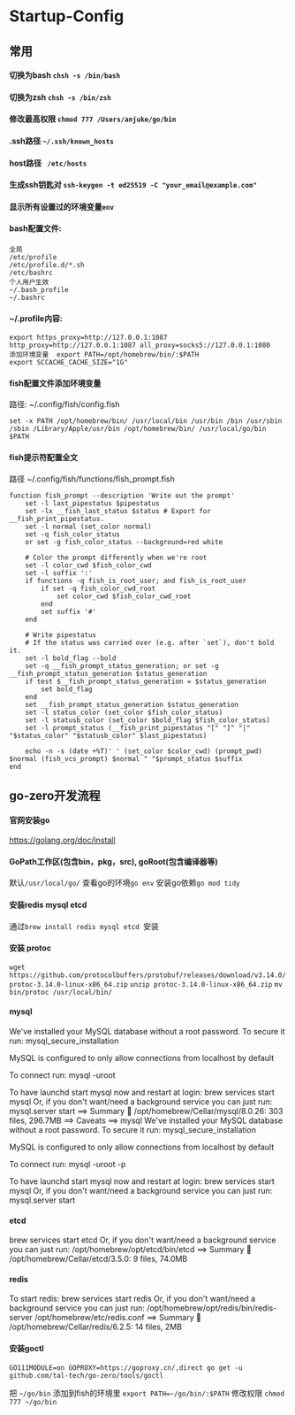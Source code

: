 # Startup-Config

## 常用
#### 切换为bash ```chsh -s /bin/bash```
#### 切换为zsh ```chsh -s /bin/zsh```
#### 修改最高权限 ```chmod 777 /Users/anjuke/go/bin ```
#### .ssh路径 ```~/.ssh/known_hosts```
#### host路径 ``` /etc/hosts```
#### 生成ssh钥匙对 ```ssh-keygen -t ed25519 -C "your_email@example.com" ```
#### 显示所有设置过的环境变量``` env ```
#### bash配置文件:
```
全局
/etc/profile
/etc/profile.d/*.sh
/etc/bashrc
个人用户生效
~/.bash_profile
~/.bashrc
```
#### ~/.profile内容:
``` 
export https_proxy=http://127.0.0.1:1087 http_proxy=http://127.0.0.1:1087 all_proxy=socks5://127.0.0.1:1080
添加环境变量  export PATH=/opt/homebrew/bin/:$PATH
export SCCACHE_CACHE_SIZE="1G"
```

#### fish配置文件添加环境变量
路径: ~/.config/fish/config.fish 
```
set -x PATH /opt/homebrew/bin/ /usr/local/bin /usr/bin /bin /usr/sbin /sbin /Library/Apple/usr/bin /opt/homebrew/bin/ /usr/local/go/bin $PATH
```

#### fish提示符配置全文
路径 ~/.config/fish/functions/fish_prompt.fish

```
function fish_prompt --description 'Write out the prompt'
    set -l last_pipestatus $pipestatus
    set -lx __fish_last_status $status # Export for __fish_print_pipestatus.
    set -l normal (set_color normal)
    set -q fish_color_status
    or set -g fish_color_status --background=red white

    # Color the prompt differently when we're root
    set -l color_cwd $fish_color_cwd
    set -l suffix ':'
    if functions -q fish_is_root_user; and fish_is_root_user
        if set -q fish_color_cwd_root
            set color_cwd $fish_color_cwd_root
        end
        set suffix '#'
    end

    # Write pipestatus
    # If the status was carried over (e.g. after `set`), don't bold it.
    set -l bold_flag --bold
    set -q __fish_prompt_status_generation; or set -g __fish_prompt_status_generation $status_generation
    if test $__fish_prompt_status_generation = $status_generation
        set bold_flag
    end
    set __fish_prompt_status_generation $status_generation
    set -l status_color (set_color $fish_color_status)
    set -l statusb_color (set_color $bold_flag $fish_color_status)
    set -l prompt_status (__fish_print_pipestatus "[" "]" "|" "$status_color" "$statusb_color" $last_pipestatus)

    echo -n -s (date +%T)' ' (set_color $color_cwd) (prompt_pwd) $normal (fish_vcs_prompt) $normal " "$prompt_status $suffix
end
```

## go-zero开发流程
#### 官网安装go
https://golang.org/doc/install
#### GoPath工作区(包含bin，pkg，src), goRoot(包含编译器等)
默认```/usr/local/go/```
查看go的环境```go env```
安装go依赖```go mod tidy```

#### 安装redis mysql etcd 
通过```brew install redis mysql etcd ```安装

#### 安装 protoc
```wget https://github.com/protocolbuffers/protobuf/releases/download/v3.14.0/protoc-3.14.0-linux-x86_64.zip```
```unzip protoc-3.14.0-linux-x86_64.zip```
```mv bin/protoc /usr/local/bin/```


####  mysql

We've installed your MySQL database without a root password. To secure it run:
    mysql_secure_installation

MySQL is configured to only allow connections from localhost by default

To connect run:
    mysql -uroot

To have launchd start mysql now and restart at login:
  brew services start mysql
Or, if you don't want/need a background service you can just run:
  mysql.server start
==> Summary
🍺  /opt/homebrew/Cellar/mysql/8.0.26: 303 files, 296.7MB
==> Caveats
==> mysql
We've installed your MySQL database without a root password. To secure it run:
    mysql_secure_installation

MySQL is configured to only allow connections from localhost by default

To connect run:
    mysql -uroot -p

To have launchd start mysql now and restart at login:
  brew services start mysql
Or, if you don't want/need a background service you can just run:
  mysql.server start


#### etcd
  brew services start etcd
Or, if you don't want/need a background service you can just run:
  /opt/homebrew/opt/etcd/bin/etcd
==> Summary
🍺  /opt/homebrew/Cellar/etcd/3.5.0: 9 files, 74.0MB


#### redis
To start redis:
  brew services start redis
Or, if you don't want/need a background service you can just run:
  /opt/homebrew/opt/redis/bin/redis-server /opt/homebrew/etc/redis.conf
==> Summary
🍺  /opt/homebrew/Cellar/redis/6.2.5: 14 files, 2MB


#### 安装goctl
```GO111MODULE=on GOPROXY=https://goproxy.cn/,direct go get -u github.com/tal-tech/go-zero/tools/goctl```

把 ```~/go/bin``` 添加到fish的环境里 ```export PATH=~/go/bin/:$PATH```
修改权限 ```chmod 777 ~/go/bin``` 


